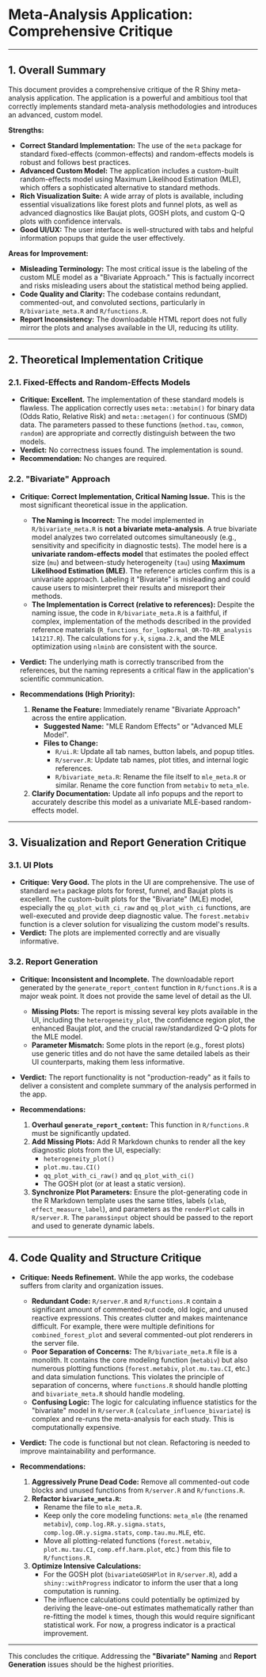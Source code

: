 # Meta-Analysis Application: Comprehensive Critique

---

## 1. Overall Summary

This document provides a comprehensive critique of the R Shiny meta-analysis application. The application is a powerful and ambitious tool that correctly implements standard meta-analysis methodologies and introduces an advanced, custom model.

**Strengths:**
-   **Correct Standard Implementation:** The use of the `meta` package for standard fixed-effects (common-effects) and random-effects models is robust and follows best practices.
-   **Advanced Custom Model:** The application includes a custom-built random-effects model using Maximum Likelihood Estimation (MLE), which offers a sophisticated alternative to standard methods.
-   **Rich Visualization Suite:** A wide array of plots is available, including essential visualizations like forest plots and funnel plots, as well as advanced diagnostics like Baujat plots, GOSH plots, and custom Q-Q plots with confidence intervals.
-   **Good UI/UX:** The user interface is well-structured with tabs and helpful information popups that guide the user effectively.

**Areas for Improvement:**
-   **Misleading Terminology:** The most critical issue is the labeling of the custom MLE model as a "Bivariate Approach." This is factually incorrect and risks misleading users about the statistical method being applied.
-   **Code Quality and Clarity:** The codebase contains redundant, commented-out, and convoluted sections, particularly in `R/bivariate_meta.R` and `R/functions.R`.
-   **Report Inconsistency:** The downloadable HTML report does not fully mirror the plots and analyses available in the UI, reducing its utility.

---

## 2. Theoretical Implementation Critique

### 2.1. Fixed-Effects and Random-Effects Models

-   **Critique:** **Excellent.** The implementation of these standard models is flawless. The application correctly uses `meta::metabin()` for binary data (Odds Ratio, Relative Risk) and `meta::metagen()` for continuous (SMD) data. The parameters passed to these functions (`method.tau`, `common`, `random`) are appropriate and correctly distinguish between the two models.
-   **Verdict:** No correctness issues found. The implementation is sound.
-   **Recommendation:** No changes are required.

### 2.2. "Bivariate" Approach

-   **Critique:** **Correct Implementation, Critical Naming Issue.** This is the most significant theoretical issue in the application.
    -   **The Naming is Incorrect:** The model implemented in `R/bivariate_meta.R` is **not a bivariate meta-analysis**. A true bivariate model analyzes two correlated outcomes simultaneously (e.g., sensitivity and specificity in diagnostic tests). The model here is a **univariate random-effects model** that estimates the pooled effect size (`mu`) and between-study heterogeneity (`tau`) using **Maximum Likelihood Estimation (MLE)**. The reference articles confirm this is a univariate approach. Labeling it "Bivariate" is misleading and could cause users to misinterpret their results and misreport their methods.
    -   **The Implementation is Correct (relative to references):** Despite the naming issue, the code in `R/bivariate_meta.R` is a faithful, if complex, implementation of the methods described in the provided reference materials (`R_functions_for_logNormal_OR-TO-RR_analysis 141217.R`). The calculations for `y.k`, `sigma.2.k`, and the MLE optimization using `nlminb` are consistent with the source.

-   **Verdict:** The underlying math is correctly transcribed from the references, but the naming represents a critical flaw in the application's scientific communication.

-   **Recommendations (High Priority):**
    1.  **Rename the Feature:** Immediately rename "Bivariate Approach" across the entire application.
        -   **Suggested Name:** "MLE Random Effects" or "Advanced MLE Model".
        -   **Files to Change:**
            -   `R/ui.R`: Update all tab names, button labels, and popup titles.
            -   `R/server.R`: Update tab names, plot titles, and internal logic references.
            -   `R/bivariate_meta.R`: Rename the file itself to `mle_meta.R` or similar. Rename the core function from `metabiv` to `meta_mle`.
    2.  **Clarify Documentation:** Update all info popups and the report to accurately describe this model as a univariate MLE-based random-effects model.

---

## 3. Visualization and Report Generation Critique

### 3.1. UI Plots

-   **Critique:** **Very Good.** The plots in the UI are comprehensive. The use of standard `meta` package plots for forest, funnel, and Baujat plots is excellent. The custom-built plots for the "Bivariate" (MLE) model, especially the `qq_plot_with_ci_raw` and `qq_plot_with_ci` functions, are well-executed and provide deep diagnostic value. The `forest.metabiv` function is a clever solution for visualizing the custom model's results.
-   **Verdict:** The plots are implemented correctly and are visually informative.

### 3.2. Report Generation

-   **Critique:** **Inconsistent and Incomplete.** The downloadable report generated by the `generate_report_content` function in `R/functions.R` is a major weak point. It does not provide the same level of detail as the UI.
    -   **Missing Plots:** The report is missing several key plots available in the UI, including the `heterogeneity_plot`, the confidence region plot, the enhanced Baujat plot, and the crucial raw/standardized Q-Q plots for the MLE model.
    -   **Parameter Mismatch:** Some plots in the report (e.g., forest plots) use generic titles and do not have the same detailed labels as their UI counterparts, making them less informative.

-   **Verdict:** The report functionality is not "production-ready" as it fails to deliver a consistent and complete summary of the analysis performed in the app.

-   **Recommendations:**
    1.  **Overhaul `generate_report_content`:** This function in `R/functions.R` must be significantly updated.
    2.  **Add Missing Plots:** Add R Markdown chunks to render all the key diagnostic plots from the UI, especially:
        -   `heterogeneity_plot()`
        -   `plot.mu.tau.CI()`
        -   `qq_plot_with_ci_raw()` and `qq_plot_with_ci()`
        -   The GOSH plot (or at least a static version).
    3.  **Synchronize Plot Parameters:** Ensure the plot-generating code in the R Markdown template uses the same titles, labels (`xlab`, `effect_measure_label`), and parameters as the `renderPlot` calls in `R/server.R`. The `params$input` object should be passed to the report and used to generate dynamic labels.

---

## 4. Code Quality and Structure Critique

-   **Critique:** **Needs Refinement.** While the app works, the codebase suffers from clarity and organization issues.
    -   **Redundant Code:** `R/server.R` and `R/functions.R` contain a significant amount of commented-out code, old logic, and unused reactive expressions. This creates clutter and makes maintenance difficult. For example, there were multiple definitions for `combined_forest_plot` and several commented-out plot renderers in the server file.
    -   **Poor Separation of Concerns:** The `R/bivariate_meta.R` file is a monolith. It contains the core modeling function (`metabiv`) but also numerous plotting functions (`forest.metabiv`, `plot.mu.tau.CI`, etc.) and data simulation functions. This violates the principle of separation of concerns, where `functions.R` should handle plotting and `bivariate_meta.R` should handle modeling.
    -   **Confusing Logic:** The logic for calculating influence statistics for the "bivariate" model in `R/server.R` (`calculate_influence_bivariate`) is complex and re-runs the meta-analysis for each study. This is computationally expensive.

-   **Verdict:** The code is functional but not clean. Refactoring is needed to improve maintainability and performance.

-   **Recommendations:**
    1.  **Aggressively Prune Dead Code:** Remove all commented-out code blocks and unused functions from `R/server.R` and `R/functions.R`.
    2.  **Refactor `bivariate_meta.R`:**
        -   Rename the file to `mle_meta.R`.
        -   Keep only the core modeling functions: `meta_mle` (the renamed `metabiv`), `comp.log.RR.y.sigma.stats`, `comp.log.OR.y.sigma.stats`, `comp.tau.mu.MLE`, etc.
        -   Move all plotting-related functions (`forest.metabiv`, `plot.mu.tau.CI`, `comp.eff.harm.plot`, etc.) from this file to `R/functions.R`.
    3.  **Optimize Intensive Calculations:**
        -   For the GOSH plot (`bivariateGOSHPlot` in `R/server.R`), add a `shiny::withProgress` indicator to inform the user that a long computation is running.
        -   The influence calculations could potentially be optimized by deriving the leave-one-out estimates mathematically rather than re-fitting the model `k` times, though this would require significant statistical work. For now, a progress indicator is a practical improvement.

---
This concludes the critique. Addressing the **"Bivariate" Naming** and **Report Generation** issues should be the highest priorities. 